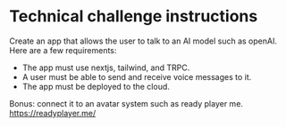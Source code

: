 # Technical challenge instructions

Create an app that allows the user to talk to an AI model such as openAI. Here are a few requirements:

- The app must use nextjs, tailwind, and TRPC.
- A user must be able to send and receive voice messages to it.
- The app must be deployed to the cloud.

Bonus: connect it to an avatar system such as ready player me. https://readyplayer.me/
